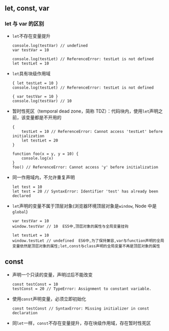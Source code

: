 ## let, const, var

### let 与 var 的区别<br>

- `let`不存在变量提升

  ```
  console.log(testVar) // undefined
  var testVar = 10

  console.log(testLet) // ReferenceError: testLet is not defined
  let testLet = 10
  ```

- `let`具有块级作用域

  ```
  { let testLet = 10 }
  console.log(testLet) // ReferenceError: testLet is not defined

  { var testVar = 10 }
  console.log(testVar) // 10
  ```

- 暂时性死区（temporal dead zone，简称 TDZ）：代码块内，使用`let`声明之前，该变量都是不开用的

  ```
  {
      testLet = 10 // ReferenceError: Cannot access 'testLet' before initialization
      let testLet = 20
  }

  function foo(x = y, y = 10) {
      console.log(x)
  }
  foo() // ReferenceError: Cannot access 'y' before initialization
  ```

- 同一作用域内，不允许重复声明
  ```
  let test = 10
  let test = 20 // SyntaxError: Identifier 'test' has already been declared
  ```
- `let`声明的变量不属于顶层对象(浏览器环境顶层对象是`window`, Node 中是`global`)

  ```
  var testVar = 10
  window.testVar // 10  ES5中,顶层对象的属性与全局变量挂钩

  let testLet = 10
  window.testLet // undefined  ES6中,为了保持兼容,var与function声明的全局变量依然是顶层对象的属性;let,const与class声明的全局变量不再是顶层对象的属性
  ```

## const

- 声明一个只读的变量，声明过后不能改变
  ```
  const testConst = 10
  testConst = 20 // TypeError: Assignment to constant variable.
  ```
- 使用`const`声明变量，必须立即初始化
  ```
  const testConst // SyntaxError: Missing initializer in const declaration
  ```
- 同`let`一样，`const`不存在变量提升，存在块级作用域，存在暂时性死区
